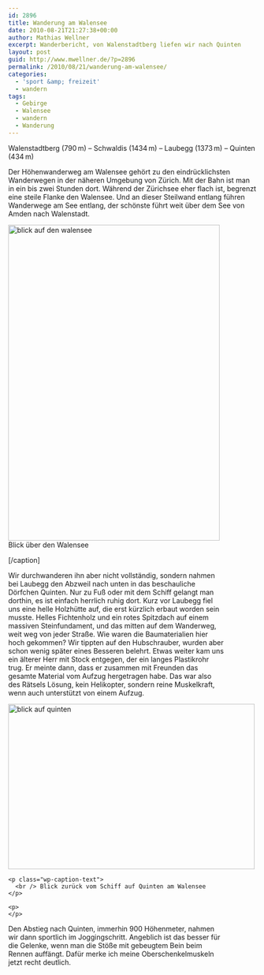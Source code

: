 ```yaml
---
id: 2896
title: Wanderung am Walensee
date: 2010-08-21T21:27:38+00:00
author: Mathias Wellner
excerpt: Wanderbericht, von Walenstadtberg liefen wir nach Quinten
layout: post
guid: http://www.mwellner.de/?p=2896
permalink: /2010/08/21/wanderung-am-walensee/
categories:
  - 'sport &amp; freizeit'
  - wandern
tags:
  - Gebirge
  - Walensee
  - wandern
  - Wanderung
---
```

Walenstadtberg (790&thinsp;m) &ndash; Schwaldis (1434&thinsp;m) &ndash; Laubegg (1373&thinsp;m) &ndash; Quinten (434&thinsp;m)

Der Höhenwanderweg am Walensee gehört zu den eindrücklichsten Wanderwegen in der näheren Umgebung von Zürich. Mit der Bahn ist man in ein bis zwei Stunden dort. Während der Zürichsee eher flach ist, begrenzt eine steile Flanke den Walensee. Und an dieser Steilwand entlang führen Wanderwege am See entlang, der schönste führt weit über dem See von Amden nach Walenstadt. 

<div class="wp-caption aligncenter" style="width: 439px">
  <a href="http://www.flickr.com/photos/mwellner/4920555207/" title="blick auf den walensee by mwellner, on Flickr"><img src="http://farm5.static.flickr.com/4115/4920555207_2b177f9420_z.jpg" width="429" height="640" alt="blick auf den walensee" /></a><br /> Blick über den Walensee</p> 
  
  <p>
    [/caption]
  </p>
  
  <p>
    Wir durchwanderen ihn aber nicht vollständig, sondern nahmen bei Laubegg den Abzweil nach unten in das beschauliche Dörfchen Quinten. Nur zu Fuß oder mit dem Schiff gelangt man dorthin, es ist einfach herrlich ruhig dort. Kurz vor Laubegg fiel uns eine helle Holzhütte auf, die erst kürzlich erbaut worden sein musste. Helles Fichtenholz und ein rotes Spitzdach auf einem massiven Steinfundament, und das mitten auf dem Wanderweg, weit weg von jeder Straße. Wie waren die Baumaterialien hier hoch gekommen? Wir tippten auf den Hubschrauber, wurden aber schon wenig später eines Besseren belehrt. Etwas weiter kam uns ein älterer Herr mit Stock entgegen, der ein langes Plastikrohr trug. Er meinte dann, dass er zusammen mit Freunden das gesamte Material vom Aufzug hergetragen habe. Das war also des Rätsels Lösung, kein Helikopter, sondern reine Muskelkraft, wenn auch unterstützt von einem Aufzug.
  </p>
  
  <div style="width: 510px" class="wp-caption aligncenter">
    <a href="http://www.flickr.com/photos/mwellner/4920555413/" title="blick auf quinten by mwellner, on Flickr"><img src="http://farm5.static.flickr.com/4141/4920555413_0a5115d91e.jpg" width="500" height="335" alt="blick auf quinten" /></a>
    
    <p class="wp-caption-text">
      <br /> Blick zurück vom Schiff auf Quinten am Walensee
    </p>
    
    <p>
    </p>
  </div>
  
  <p>
    Den Abstieg nach Quinten, immerhin 900 Höhenmeter, nahmen wir dann sportlich im Joggingschritt. Angeblich ist das besser für die Gelenke, wenn man die Stöße mit gebeugtem Bein beim Rennen auffängt. Dafür merke ich meine Oberschenkelmuskeln jetzt recht deutlich.
  </p>